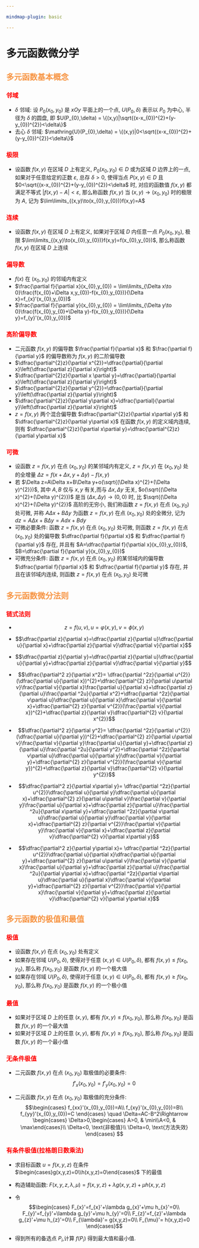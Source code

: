 ```yaml
---

mindmap-plugin: basic

---
```

# 多元函数微分学
## <font color="#f79646">多元函数基本概念</font>
### <font color="#ff0000">邻域</font>
- $\delta$ 邻域: 设 $P_{0}(x_{0},y_{0})$ 是 $xOy$ 平面上的一个点, $U(P_{0},\delta)$ 表示以 $P_{0}$ 为中心, 半径为 $\delta$ 的圆盘, 即 $U(P_{0},\delta) = \{(x,y)|\sqrt{(x-x_{0})^{2}+(y-y_{0})^{2}}<\delta\}$
- 去心 $\delta$ 邻域: $\mathring{U}(P_{0},\delta) = \{(x,y)|0<\sqrt{(x-x_{0})^{2}+(y-y_{0})^{2}}<\delta\}$
### <font color="#ff0000">极限</font>
- 设函数 $f(x,y)$ 在区域 $D$ 上有定义, $P_{0}(x_{0},y_{0})\in D$ 或为区域 $D$ 边界上的一点, 如果对于任意给定的正数 $\varepsilon$, 总存 $\delta>0$, 使得当点 $P(x,y)\in D$ 且 $0<\sqrt{(x-x_{0})^{2}+(y-y_{0})^{2}}<\delta$ 时, 对应的函数值 $f(x,y)$ 都满足不等式 $|f(x,y)-A|<\varepsilon$, 那么称函数 $f(x,y)$ 当 $(x,y)\to(x_{0},y_{0})$ 时的极限为 $A$, 记为 $\lim\limits_{(x,y)\to(x_{0},y_{0})}f(x,y)=A$
### <font color="#ff0000">连续</font>
- 设函数 $f(x,y)$ 在区域 $D$ 上有定义, 如果对于区域 $D$ 内任意一点 $P_{0}(x_{0},y_{0})$, 极限 $\lim\limits_{(x,y)\to(x_{0},y_{0})}f(x,y)=f(x_{0},y_{0})$, 那么称函数 $f(x,y)$ 在区域 $D$ 上连续
### <font color="#ff0000">偏导数</font>
- $f(x)$ 在 $(x_{0},y_{0})$ 的邻域内有定义
- $\frac{\partial f}{\partial x}(x_{0},y_{0}) = \lim\limits_{\Delta x\to 0}\frac{f(x_{0}+\Delta x,y_{0})-f(x_{0},y_{0})}{\Delta x}=f_{x}'(x_{0},y_{0})$
- $\frac{\partial f}{\partial y}(x_{0},y_{0}) = \lim\limits_{\Delta y\to 0}\frac{f(x_{0},y_{0}+\Delta y)-f(x_{0},y_{0})}{\Delta y}=f_{y}'(x_{0},y_{0})$
### <font color="#ff0000">高阶偏导数</font>
- 二元函数 $f(x,y)$ 的偏导数 $\frac{\partial f}{\partial x}$ 和 $\frac{\partial f}{\partial y}$ 的偏导数称为 $f(x,y)$ 的二阶偏导数
- $\dfrac{\partial^{2}z}{\partial x^{2}}=\dfrac{\partial}{\partial x}\left(\dfrac{\partial z}{\partial x}\right)$
- $\dfrac{\partial^{2}z}{\partial x \partial y}=\dfrac{\partial}{\partial x}\left(\dfrac{\partial z}{\partial y}\right)$
- $\dfrac{\partial^{2}z}{\partial y^{2}}=\dfrac{\partial}{\partial y}\left(\dfrac{\partial z}{\partial y}\right)$
- $\dfrac{\partial^{2}z}{\partial y\partial x}=\dfrac{\partial}{\partial y}\left(\dfrac{\partial z}{\partial x}\right)$
- $z=f(x,y)$ 两个混合偏导数 $\dfrac{\partial^{2}z}{\partial x\partial y}$ 和 $\dfrac{\partial^{2}z}{\partial y\partial x}$ 在函数 $f(x,y)$ 的定义域内连续, 则有 $\dfrac{\partial^{2}z}{\partial x\partial y}=\dfrac{\partial^{2}z}{\partial y\partial x}$
### <font color="#ff0000">可微</font>
- 设函数 $z=f(x,y)$ 在点 $(x_{0},y_{0})$ 的某邻域内有定义, $z=f(x,y)$ 在 $(x_{0},y_{0})$ 处的全增量 $\Delta z=f(x+\Delta x,y+\Delta y)-f(x,y)$
- 若 $\Delta z=A\Delta x+B\Delta y+o(\sqrt{(\Delta x)^{2}+(\Delta y)^{2}})$, 其中 $A,B$ 仅与 $x,y$ 有关,而与 $\Delta x,\Delta y$ 无关, $o(\sqrt{(\Delta x)^{2}+(\Delta y)^{2}})$ 是当 $(\Delta x,\Delta y)\to(0,0)$ 时, 比 $\sqrt{(\Delta x)^{2}+(\Delta y)^{2}}$ 高阶的无穷小, 我们称函数 $z=f(x,y)$ 在点 $(x_{0},y_{0})$ 处可微, 并称 $A\Delta x+B\Delta y$ 为函数 $z=f(x,y)$ 在点 $(x_{0},y_{0})$ 处的全微分, 记为 $dz=A\Delta x+B\Delta y = Adx+Bdy$
- 可微必要条件: 函数 $z=f(x,y)$ 在点 $(x_{0},y_{0})$ 处可微, 则函数 $z=f(x,y)$ 在点 $(x_{0},y_{0})$ 处的偏导数 $\dfrac{\partial f}{\partial x}$ 和 $\dfrac{\partial f}{\partial y}$ 存在, 并且有 $A=\dfrac{\partial f}{\partial x}(x_{0},y_{0})$, $B=\dfrac{\partial f}{\partial y}(x_{0},y_{0})$
- 可微充分条件: 函数 $z=f(x,y)$ 在点 $(x_{0},y_{0})$ 的某邻域内的偏导数 $\dfrac{\partial f}{\partial x}$ 和 $\dfrac{\partial f}{\partial y}$ 存在, 并且在该邻域内连续, 则函数 $z=f(x,y)$ 在点 $(x_{0},y_{0})$ 处可微
## <font color="#f79646">多元函数微分法则</font>
### <font color="#ff0000">链式法则</font>
- $$z=f(u,v),u=\varphi(x,y),v=\phi(x,y)$$
- $$\dfrac{\partial z}{\partial x}=\dfrac{\partial z}{\partial u}\dfrac{\partial u}{\partial x}+\dfrac{\partial z}{\partial v}\dfrac{\partial v}{\partial x}$$
- $$\dfrac{\partial z}{\partial y}=\dfrac{\partial z}{\partial u}\dfrac{\partial u}{\partial y}+\dfrac{\partial z}{\partial v}\dfrac{\partial v}{\partial y}$$
- $$\dfrac{\partial^2 z}{\partial x^2}= \dfrac{\partial ^2z}{\partial u^{2}}(\dfrac{\partial u}{\partial x})^{2}+\dfrac{\partial^{2} z}{\partial u\partial v}\frac{\partial v}{\partial x}\frac{\partial u}{\partial x}+\dfrac{\partial z}{\partial u}\frac{\partial ^2u}{\partial x^2}+\dfrac{\partial ^2z}{\partial v\partial u}\dfrac{\partial u}{\partial x}\dfrac{\partial v}{\partial x}+\dfrac{\partial^{2} z}{\partial v^{2}}(\frac{\partial v}{\partial x})^{2}+\dfrac{\partial z}{\partial v}\dfrac{\partial^{2} v}{\partial x^{2}}$$

- $$\dfrac{\partial^2 z}{\partial y^2}= \dfrac{\partial ^2z}{\partial u^{2}}(\dfrac{\partial u}{\partial y})^{2}+\dfrac{\partial^{2} z}{\partial u\partial v}\frac{\partial v}{\partial y}\frac{\partial u}{\partial y}+\dfrac{\partial z}{\partial u}\frac{\partial ^2u}{\partial y^2}+\dfrac{\partial ^2z}{\partial v\partial u}\dfrac{\partial u}{\partial y}\dfrac{\partial v}{\partial y}+\dfrac{\partial^{2} z}{\partial v^{2}}(\frac{\partial v}{\partial y})^{2}+\dfrac{\partial z}{\partial v}\dfrac{\partial^{2} v}{\partial y^{2}}$$
	
- $$\dfrac{\partial^2 z}{\partial x\partial y}= \dfrac{\partial ^2z}{\partial u^{2}}\dfrac{\partial u}{\partial y}\dfrac{\partial u}{\partial x}+\dfrac{\partial^{2} z}{\partial u\partial v}\frac{\partial v}{\partial y}\frac{\partial u}{\partial x}+\dfrac{\partial z}{\partial u}\frac{\partial ^2u}{\partial x\partial y}+\dfrac{\partial ^2z}{\partial v\partial u}\dfrac{\partial u}{\partial y}\dfrac{\partial v}{\partial x}+\dfrac{\partial^{2} z}{\partial v^{2}}\frac{\partial v}{\partial y}\frac{\partial v}{\partial x}+\dfrac{\partial z}{\partial v}\dfrac{\partial^{2} v}{\partial x\partial y}$$

- $$\dfrac{\partial^2 z}{\partial y\partial x}= \dfrac{\partial ^2z}{\partial u^{2}}\dfrac{\partial u}{\partial x}\dfrac{\partial u}{\partial y}+\dfrac{\partial^{2} z}{\partial u\partial v}\frac{\partial v}{\partial x}\frac{\partial u}{\partial y}+\dfrac{\partial z}{\partial u}\frac{\partial ^2u}{\partial y\partial x}+\dfrac{\partial ^2z}{\partial v\partial u}\dfrac{\partial u}{\partial x}\dfrac{\partial v}{\partial y}+\dfrac{\partial^{2} z}{\partial v^{2}}\frac{\partial v}{\partial x}\frac{\partial v}{\partial y}+\dfrac{\partial z}{\partial v}\dfrac{\partial^{2} v}{\partial y\partial x}$$

## <font color="#f79646">多元函数的极值和最值</font>

### <font color="#ff0000">极值</font>
- 设函数 $f(x,y)$ 在点 $(x_{0},y_{0})$ 处有定义
- 如果存在邻域 $U(P_{0},\delta)$, 使得对于任意 $(x,y)\in U(P_{0},\delta)$, 都有 $f(x,y)\leq f(x_{0},y_{0})$, 那么称 $f(x_{0},y_{0})$ 是函数 $f(x,y)$ 的一个极大值
- 如果存在邻域 $U(P_{0},\delta)$, 使得对于任意 $(x,y)\in U(P_{0},\delta)$, 都有 $f(x,y)\geq f(x_{0},y_{0})$, 那么称 $f(x_{0},y_{0})$ 是函数 $f(x,y)$ 的一个极小值
### <font color="#ff0000">最值</font>
- 如果对于区域 $D$ 上的任意 $(x,y)$, 都有 $f(x,y)\leq f(x_{0},y_{0})$, 那么称 $f(x_{0},y_{0})$ 是函数 $f(x,y)$ 的一个最大值
- 如果对于区域 $D$ 上的任意 $(x,y)$, 都有 $f(x,y)\geq f(x_{0},y_{0})$, 那么称 $f(x_{0},y_{0})$ 是函数 $f(x,y)$ 的一个最小值

### <font color="#ff0000">无条件极值</font>
- 二元函数 $f(x,y)$ 在点 $(x_{0},y_{0})$ 取极值的必要条件: 
$$f'_{x}(x_{0},y_{0})=f'_{y}(x_{0},y_{0})=0$$

- 二元函数 $f(x,y)$ 在点 $(x_{0},y_{0})$ 取极值的充分条件: 
$$\begin{cases}
    f_{xx}'(x_{0},y_{0})=A\\
    f_{xy}'(x_{0},y_{0})=B\\
    f_{yy}'(x_{0},y_{0})=C
\end{cases}  
\quad \Delta=AC-B^2\Rightarrow
\begin{cases}
    \Delta>0,\begin{cases} A>0, & \min\\A<0, & \max\end{cases}\\
    \Delta<0, \text{非极值}\\ 
    \Delta=0, \text{方法失效}
\end{cases}
$$

### <font color="#ff0000">有条件极值(拉格朗日数乘法)</font>
- 求目标函数 $u=f(x,y,z)$ 在条件 $\begin{cases}g(x,y,z)=0\\h(x,y,z)=0\end{cases}$ 下的最值

- 构造辅助函数:  $F(x,y,z,\lambda,\mu)=f(x,y,z)+\lambda g(x,y,z)+\mu h(x,y,z)$

- 令 $$\begin{cases} F_{x}'=f_{x}'+\lambda g_{x}'+\mu h_{x}'=0\\
    F_{y}'=f_{y}'+\lambda g_{y}'+\mu h_{y}'=0\\
    F_{z}'=f_{z}'+\lambda g_{z}'+\mu h_{z}'=0\\
    F_{\lambda}'= g(x,y,z)=0\\
    F_{\mu}'= h(x,y,z)=0
\end{cases}$$

- 得到所有的备选点 $P_{i}$,计算 $f(P_{i})$ 得到最大值和最小值.